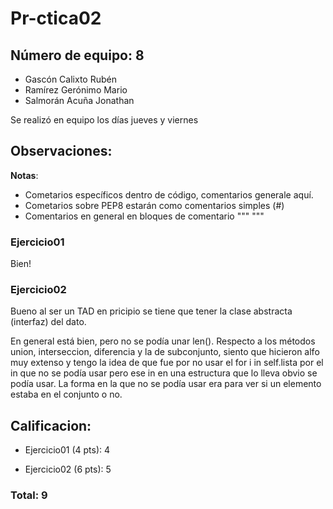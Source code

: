 # Pr-ctica02
## Número de equipo: 8

+ Gascón Calixto Rubén
+ Ramírez Gerónimo Mario
+ Salmorán Acuña Jonathan

Se realizó en equipo los días jueves y viernes


## Observaciones:

**Notas**:
- Cometarios específicos dentro de código, comentarios generale aquí.
- Cometarios sobre PEP8 estarán como comentarios simples (#)
- Comentarios en general en bloques de comentario """ """

### Ejercicio01
Bien!

### Ejercicio02
Bueno al ser un TAD en pricipio se tiene que tener la clase abstracta (interfaz) del dato.

En general está bien, pero no se podía unar len().
Respecto a los métodos union, interseccion, diferencia y la de subconjunto, siento que hicieron alfo muy extenso y tengo la idea de que fue por no usar el for i in self.lista por el in que no se podía usar pero ese in en una estructura que lo lleva obvio se podía usar.
La forma en la que no se podía usar era para ver si un elemento estaba en el conjunto o no.

## Calificacion:

- Ejercicio01 (4 pts): 4

- Ejercicio02 (6 pts): 5

### Total: 9 